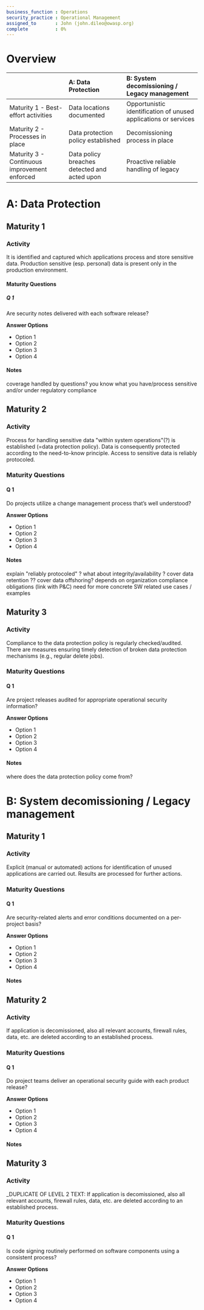 ```yaml
---
business_function : Operations
security_practice : Operational Management
assigned_to       : John (john.dileo@owasp.org) 
complete          : 0%
---
```


# Overview

| | A: Data Protection | B: System decomissioning / Legacy management |
|:---|:---|:---|
| Maturity 1 - Best-effort activities | Data locations documented | Opportunistic identification of unused applications or services |
| Maturity 2 - Processes in place | Data protection policy established | Decomissioning process in place |
| Maturity 3 - Continuous improvement enforced | Data policy breaches detected and acted upon | Proactive reliable handling of legacy |


# A: Data Protection

## Maturity 1
### Activity
It is identified and captured which applications process and store sensitive data. Production sensitive (esp. personal) data is present only in the production environment.

#### Maturity Questions
##### Q 1
Are security notes delivered with each software release?

**Answer Options**
- Option 1
- Option 2
- Option 3
- Option 4

#### Notes
coverage handled by questions?
you know what you have/process
sensitive and/or under regulatory compliance


## Maturity 2
### Activity
Process for handling sensitive data "within system operations"(?) is established (=data protection policy). Data is consequently protected according to the need-to-know principle. Access to sensitive data is reliably protocoled. 

### Maturity Questions
#### Q 1
Do projects utilize a change management process that’s well understood?

**Answer Options**
- Option 1
- Option 2
- Option 3
- Option 4

#### Notes
explain "reliably protocoled" ?
what about integrity/availability ?
cover data retention ??
cover data offshoring?
depends on organization compliance obligations (link with P&C)
need for more concrete SW related use cases / examples

## Maturity 3
### Activity
Compliance to the data protection policy is regularly checked/audited. There are measures ensuring timely detection of broken data protection mechanisms (e.g., regular delete jobs).

### Maturity Questions
#### Q 1
Are project releases audited for appropriate operational security information?

**Answer Options**
- Option 1
- Option 2
- Option 3
- Option 4

#### Notes
where does the data protection policy come from?


# B: System decomissioning / Legacy management

## Maturity 1
### Activity
Explicit (manual or automated) actions for identification of unused applications are carried out. Results are processed for further actions.

### Maturity Questions
#### Q 1
Are security-related alerts and error conditions documented on a per-project basis?

**Answer Options**
- Option 1
- Option 2
- Option 3
- Option 4

#### Notes


## Maturity 2
### Activity
If application is decomissioned, also all relevant accounts, firewall rules, data, etc. are deleted according to an established process.

### Maturity Questions
#### Q 1
Do project teams deliver an operational security guide with each product release?

**Answer Options**
- Option 1
- Option 2
- Option 3
- Option 4

#### Notes


## Maturity 3
### Activity
_DUPLICATE OF LEVEL 2 TEXT: If application is decomissioned, also all relevant accounts, firewall rules, data, etc. are deleted according to an established process.

### Maturity Questions
#### Q 1
Is code signing routinely performed on software components using a consistent process?

**Answer Options**
- Option 1
- Option 2
- Option 3
- Option 4

